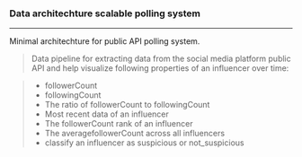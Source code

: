 ### Data architechture scalable polling system
---------------------------------------------------------------------------------
Minimal architechture for public API polling system.

> Data pipeline for extracting data from the social media platform public API and help visualize following properties of an influencer over time:

> - followerCount
> - followingCount
> - The ratio of followerCount to followingCount
> - Most recent data of an influencer
> - The followerCount rank of an influencer
> - The averagefollowerCount across all influencers
> - classify an influencer as suspicious or not_suspicious

